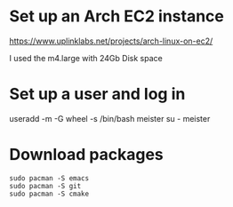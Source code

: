 # Set up an Arch EC2 instance
https://www.uplinklabs.net/projects/arch-linux-on-ec2/

I used the m4.large with 24Gb Disk space

# Set up a user and log in

useradd -m -G wheel -s /bin/bash meister
su - meister

# Download packages
```
sudo pacman -S emacs
sudo pacman -S git
sudo pacman -S cmake
```
